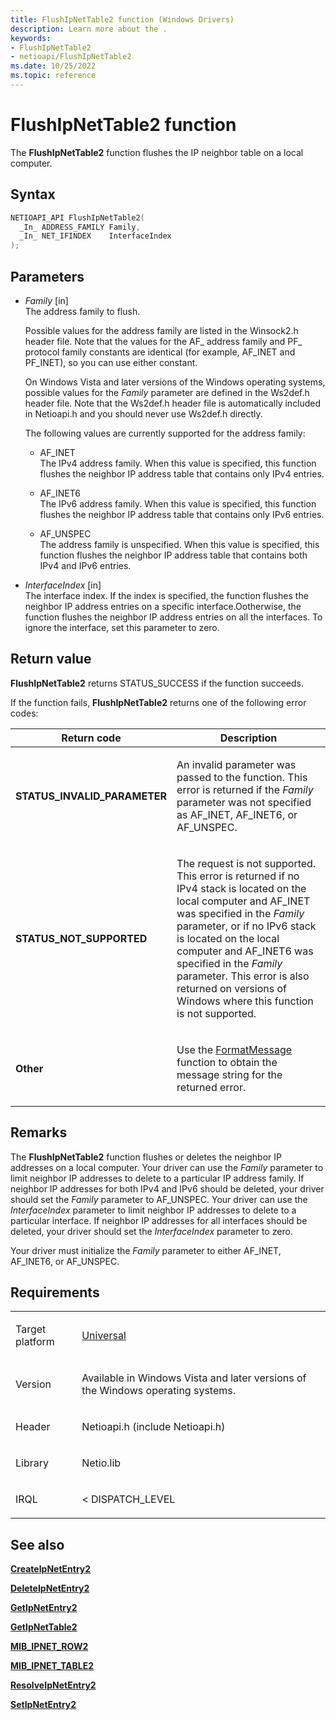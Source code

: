 ```yaml
---
title: FlushIpNetTable2 function (Windows Drivers)
description: Learn more about the .
keywords:
- FlushIpNetTable2
- netioapi/FlushIpNetTable2
ms.date: 10/25/2022
ms.topic: reference
---
```


# FlushIpNetTable2 function

The **FlushIpNetTable2** function flushes the IP neighbor table on a local computer.

## Syntax

``` c++
NETIOAPI_API FlushIpNetTable2(
  _In_ ADDRESS_FAMILY Family,
  _In_ NET_IFINDEX    InterfaceIndex
);
```

## Parameters

- *Family* \[in\]  
   The address family to flush.

   Possible values for the address family are listed in the Winsock2.h header file. Note that the values for the AF\_ address family and PF\_ protocol family constants are identical (for example, AF\_INET and PF\_INET), so you can use either constant.

   On Windows Vista and later versions of the Windows operating systems, possible values for the *Family* parameter are defined in the Ws2def.h header file. Note that the Ws2def.h header file is automatically included in Netioapi.h and you should never use Ws2def.h directly.

   The following values are currently supported for the address family:

   - AF\_INET  
     The IPv4 address family. When this value is specified, this function flushes the neighbor IP address table that contains only IPv4 entries.

   - AF\_INET6  
     The IPv6 address family. When this value is specified, this function flushes the neighbor IP address table that contains only IPv6 entries.

   - AF\_UNSPEC  
     The address family is unspecified. When this value is specified, this function flushes the neighbor IP address table that contains both IPv4 and IPv6 entries.

- *InterfaceIndex* \[in\]  
   The interface index. If the index is specified, the function flushes the neighbor IP address entries on a specific interface.Ootherwise, the function flushes the neighbor IP address entries on all the interfaces. To ignore the interface, set this parameter to zero.

## Return value

**FlushIpNetTable2** returns STATUS\_SUCCESS if the function succeeds.

If the function fails, **FlushIpNetTable2** returns one of the following error codes:

<table>
<thead>
<tr class="header">
<th>Return code</th>
<th>Description</th>
</tr>
</thead>
<tbody>
<tr class="odd">
<td><strong>STATUS_INVALID_PARAMETER</strong></td>
<td><p>An invalid parameter was passed to the function. This error is returned if the <em>Family</em> parameter was not specified as AF_INET, AF_INET6, or AF_UNSPEC.</p></td>
</tr>
<tr class="even">
<td><strong>STATUS_NOT_SUPPORTED</strong></td>
<td><p>The request is not supported. This error is returned if no IPv4 stack is located on the local computer and AF_INET was specified in the <em>Family</em> parameter, or if no IPv6 stack is located on the local computer and AF_INET6 was specified in the <em>Family</em> parameter. This error is also returned on versions of Windows where this function is not supported.</p></td>
</tr>
<tr class="odd">
<td><strong>Other</strong></td>
<td><p>Use the <a href="/windows/win32/api/winbase/nf-winbase-formatmessage">FormatMessage</a> function to obtain the message string for the returned error.</p></td>
</tr>
</tbody>
</table>

## Remarks

The **FlushIpNetTable2** function flushes or deletes the neighbor IP addresses on a local computer. Your driver can use the *Family* parameter to limit neighbor IP addresses to delete to a particular IP address family. If neighbor IP addresses for both IPv4 and IPv6 should be deleted, your driver should set the *Family* parameter to AF\_UNSPEC. Your driver can use the *InterfaceIndex* parameter to limit neighbor IP addresses to delete to a particular interface. If neighbor IP addresses for all interfaces should be deleted, your driver should set the *InterfaceIndex* parameter to zero.

Your driver must initialize the *Family* parameter to either AF\_INET, AF\_INET6, or AF\_UNSPEC.

## Requirements

<table>
<tbody>
<tr class="odd">
<td><p>Target platform</p></td>
<td><a href="/windows-hardware/drivers/develop/target-platforms">Universal</a></td>
</tr>
<tr class="even">
<td><p>Version</p></td>
<td><p>Available in Windows Vista and later versions of the Windows operating systems.</p></td>
</tr>
<tr class="odd">
<td><p>Header</p></td>
<td>Netioapi.h (include Netioapi.h)</td>
</tr>
<tr class="even">
<td><p>Library</p></td>
<td>Netio.lib</td>
</tr>
<tr class="odd">
<td><p>IRQL</p></td>
<td><p>&lt; DISPATCH_LEVEL</p></td>
</tr>
</tbody>
</table>

## See also

[**CreateIpNetEntry2**](createipnetentry2.md)

[**DeleteIpNetEntry2**](deleteipnetentry2.md)

[**GetIpNetEntry2**](getipnetentry2.md)

[**GetIpNetTable2**](getipnettable2.md)

[**MIB\_IPNET\_ROW2**](mib-ipnet-row2.md)

[**MIB\_IPNET\_TABLE2**](mib-ipnet-table2.md)

[**ResolveIpNetEntry2**](resolveipnetentry2.md)

[**SetIpNetEntry2**](setipnetentry2.md)

